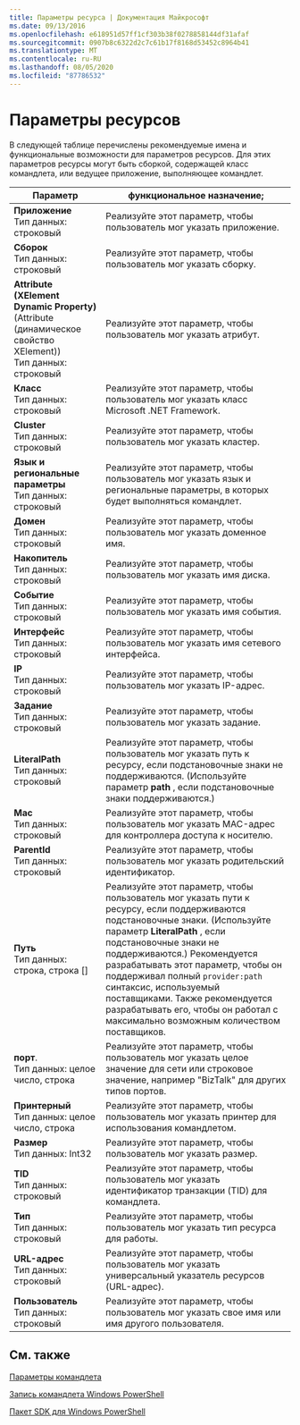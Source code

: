 ```yaml
---
title: Параметры ресурса | Документация Майкрософт
ms.date: 09/13/2016
ms.openlocfilehash: e618951d57ff1cf303b38f0278858144df31afaf
ms.sourcegitcommit: 0907b8c6322d2c7c61b17f8168d53452c8964b41
ms.translationtype: MT
ms.contentlocale: ru-RU
ms.lasthandoff: 08/05/2020
ms.locfileid: "87786532"
---
```

# <a name="resource-parameters"></a>Параметры ресурсов

В следующей таблице перечислены рекомендуемые имена и функциональные возможности для параметров ресурсов. Для этих параметров ресурсы могут быть сборкой, содержащей класс командлета, или ведущее приложение, выполняющее командлет.

|Параметр|функциональное назначение;|
|---|---|
|**Приложение**<br>Тип данных: строковый|Реализуйте этот параметр, чтобы пользователь мог указать приложение.|
|**Сборок**<br>Тип данных: строковый|Реализуйте этот параметр, чтобы пользователь мог указать сборку.|
|**Attribute (XElement Dynamic Property)** (Attribute (динамическое свойство XElement))<br>Тип данных: строковый|Реализуйте этот параметр, чтобы пользователь мог указать атрибут.|
|**Класс**<br>Тип данных: строковый|Реализуйте этот параметр, чтобы пользователь мог указать класс Microsoft .NET Framework.|
|**Cluster**<br>Тип данных: строковый|Реализуйте этот параметр, чтобы пользователь мог указать кластер.|
|**Язык и региональные параметры**<br>Тип данных: строковый|Реализуйте этот параметр, чтобы пользователь мог указать язык и региональные параметры, в которых будет выполняться командлет.|
|**Домен**<br>Тип данных: строковый|Реализуйте этот параметр, чтобы пользователь мог указать доменное имя.|
|**Накопитель**<br>Тип данных: строковый|Реализуйте этот параметр, чтобы пользователь мог указать имя диска.|
|**Событие**<br>Тип данных: строковый|Реализуйте этот параметр, чтобы пользователь мог указать имя события.|
|**Интерфейс**<br>Тип данных: строковый|Реализуйте этот параметр, чтобы пользователь мог указать имя сетевого интерфейса.|
|**IP**<br>Тип данных: строковый|Реализуйте этот параметр, чтобы пользователь мог указать IP-адрес.|
|**Задание**<br>Тип данных: строковый|Реализуйте этот параметр, чтобы пользователь мог указать задание.|
|**LiteralPath**<br>Тип данных: строковый|Реализуйте этот параметр, чтобы пользователь мог указать путь к ресурсу, если подстановочные знаки не поддерживаются. (Используйте параметр **path** , если подстановочные знаки поддерживаются.)|
|**Mac**<br>Тип данных: строковый|Реализуйте этот параметр, чтобы пользователь мог указать MAC-адрес для контроллера доступа к носителю.|
|**ParentId**<br>Тип данных: строковый|Реализуйте этот параметр, чтобы пользователь мог указать родительский идентификатор.|
|**Путь**<br>Тип данных: строка, строка []|Реализуйте этот параметр, чтобы пользователь мог указать пути к ресурсу, если поддерживаются подстановочные знаки. (Используйте параметр **LiteralPath** , если подстановочные знаки не поддерживаются.) Рекомендуется разрабатывать этот параметр, чтобы он поддерживал полный `provider:path` синтаксис, используемый поставщиками. Также рекомендуется разрабатывать его, чтобы он работал с максимально возможным количеством поставщиков.|
|**порт**.<br>Тип данных: целое число, строка|Реализуйте этот параметр, чтобы пользователь мог указать целое значение для сети или строковое значение, например "BizTalk" для других типов портов.|
|**Принтерный**<br>Тип данных: целое число, строка|Реализуйте этот параметр, чтобы пользователь мог указать принтер для использования командлетом.|
|**Размер**<br>Тип данных: Int32|Реализуйте этот параметр, чтобы пользователь мог указать размер.|
|**TID**<br>Тип данных: строковый|Реализуйте этот параметр, чтобы пользователь мог указать идентификатор транзакции (TID) для командлета.|
|**Тип**<br>Тип данных: строковый|Реализуйте этот параметр, чтобы пользователь мог указать тип ресурса для работы.|
|**URL-адрес**<br>Тип данных: строковый|Реализуйте этот параметр, чтобы пользователь мог указать универсальный указатель ресурсов (URL-адрес).|
|**Пользователь**<br>Тип данных: строковый|Реализуйте этот параметр, чтобы пользователь мог указать свое имя или имя другого пользователя.|

## <a name="see-also"></a>См. также

[Параметры командлета](./cmdlet-parameters.md)

[Запись командлета Windows PowerShell](./writing-a-windows-powershell-cmdlet.md)

[Пакет SDK для Windows PowerShell](../windows-powershell-reference.md)
